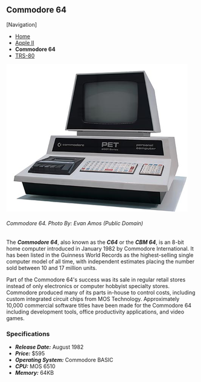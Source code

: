 <!DOCTYPE html>

<html>
 
  <head>
     <meta charset="utf-8">
     <!--<title>Flynn's Retro Computers</title>-->
  <head>

  <body>

<h2>Commodore 64</h2>

[Navigation]
<ul>
<li><a href="index.md">Home</a></li>
<li><a href="apple-ii.md">Apple II</a></li>
 <li><strong>Commodore 64</strong></li>
<li><a href="trs-80.md">TRS-80</a></li>
</ul>

<img src="commodore-pet.jpg" alt="commodore">
<h6>Commodore 64. <em>Photo By: Evan Amos (Public Domain)</em></h6>

<p>The <strong><em>Commodore 64</strong></em>, also known as the <strong><em>C64</strong></em> or the <strong><em>CBM 64</strong></em>, is an 8-bit home computer introduced in January 1982 by Commodore International. It has been listed in the Guinness World Records as the highest-selling single computer model of all time, with independent estimates placing the number sold between 10 and 17 million units.</p>

<p>Part of the Commodore 64's success was its sale in regular retail stores instead of only electronics or computer hobbyist specialty stores. Commodore produced many of its parts in-house to control costs, including custom integrated circuit chips from MOS Technology. Approximately 10,000 commercial software titles have been made for the Commodore 64 including development tools, office productivity applications, and video games.</p>


<h3>Specifications</h3>
<ul>
<li><strong><em>Release Date:</strong></em> August 1982</li>
<li><strong><em>Price:</strong></em> $595</li>
<li><strong><em>Operating System:</strong></em> Commodore BASIC</li>
<li><strong><em>CPU:</strong></em> MOS 6510</li>
<li><strong><em>Memory:</strong></em> 64KB</li>
</ul>

</body>

</html>
